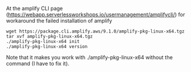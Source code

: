 At the amplify CLI page (https://webapp.serverlessworkshops.io/usermanagement/amplifycli/) for workaround the failed installation of amplify
```
wget https://package.cli.amplify.aws/9.1.0/amplify-pkg-linux-x64.tgz
tar xvf amplify-pkg-linux-x64.tgz
./amplify-pkg-linux-x64 init
./amplify-pkg-linux-x64 version
```


Note that it makes you work with ./amplify-pkg-linux-x64 without the command (I have to fix it).
